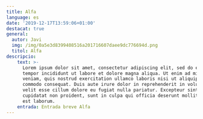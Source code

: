 ```yaml
---
title: Alfa
language: es
date: '2019-12-17T13:59:06+01:00'
destacat: true
general:
  autor: Javi
  img: /img/0a5e3d8399408516a201716607daee9dc776694d.png
  titol: Alfa
descripcio:
    text: >-
      Lorem ipsum dolor sit amet, consectetur adipiscing elit, sed do eiusmod
      tempor incididunt ut labore et dolore magna aliqua. Ut enim ad minim
      veniam, quis nostrud exercitation ullamco laboris nisi ut aliquip ex ea
      commodo consequat. Duis aute irure dolor in reprehenderit in voluptate
      velit esse cillum dolore eu fugiat nulla pariatur. Excepteur sint occaecat
      cupidatat non proident, sunt in culpa qui officia deserunt mollit anim id
      est laborum.
    entrada: Entrada breve Alfa
---
```


